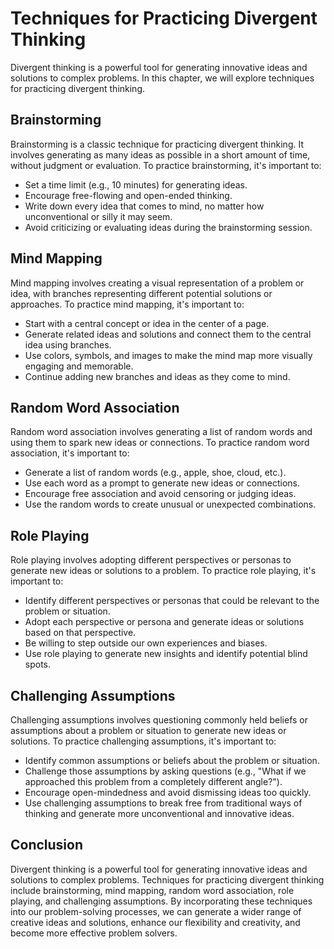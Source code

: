 Techniques for Practicing Divergent Thinking
======================================================================================

Divergent thinking is a powerful tool for generating innovative ideas and solutions to complex problems. In this chapter, we will explore techniques for practicing divergent thinking.

Brainstorming
-------------

Brainstorming is a classic technique for practicing divergent thinking. It involves generating as many ideas as possible in a short amount of time, without judgment or evaluation. To practice brainstorming, it's important to:

* Set a time limit (e.g., 10 minutes) for generating ideas.
* Encourage free-flowing and open-ended thinking.
* Write down every idea that comes to mind, no matter how unconventional or silly it may seem.
* Avoid criticizing or evaluating ideas during the brainstorming session.

Mind Mapping
------------

Mind mapping involves creating a visual representation of a problem or idea, with branches representing different potential solutions or approaches. To practice mind mapping, it's important to:

* Start with a central concept or idea in the center of a page.
* Generate related ideas and solutions and connect them to the central idea using branches.
* Use colors, symbols, and images to make the mind map more visually engaging and memorable.
* Continue adding new branches and ideas as they come to mind.

Random Word Association
-----------------------

Random word association involves generating a list of random words and using them to spark new ideas or connections. To practice random word association, it's important to:

* Generate a list of random words (e.g., apple, shoe, cloud, etc.).
* Use each word as a prompt to generate new ideas or connections.
* Encourage free association and avoid censoring or judging ideas.
* Use the random words to create unusual or unexpected combinations.

Role Playing
------------

Role playing involves adopting different perspectives or personas to generate new ideas or solutions to a problem. To practice role playing, it's important to:

* Identify different perspectives or personas that could be relevant to the problem or situation.
* Adopt each perspective or persona and generate ideas or solutions based on that perspective.
* Be willing to step outside our own experiences and biases.
* Use role playing to generate new insights and identify potential blind spots.

Challenging Assumptions
-----------------------

Challenging assumptions involves questioning commonly held beliefs or assumptions about a problem or situation to generate new ideas or solutions. To practice challenging assumptions, it's important to:

* Identify common assumptions or beliefs about the problem or situation.
* Challenge those assumptions by asking questions (e.g., "What if we approached this problem from a completely different angle?").
* Encourage open-mindedness and avoid dismissing ideas too quickly.
* Use challenging assumptions to break free from traditional ways of thinking and generate more unconventional and innovative ideas.

Conclusion
----------

Divergent thinking is a powerful tool for generating innovative ideas and solutions to complex problems. Techniques for practicing divergent thinking include brainstorming, mind mapping, random word association, role playing, and challenging assumptions. By incorporating these techniques into our problem-solving processes, we can generate a wider range of creative ideas and solutions, enhance our flexibility and creativity, and become more effective problem solvers.



